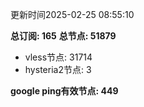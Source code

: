 更新时间2025-02-25 08:55:10

**总订阅: 165**
**总节点: 51879**
- vless节点: 31714
- hysteria2节点: 3

**google ping有效节点: 449**

